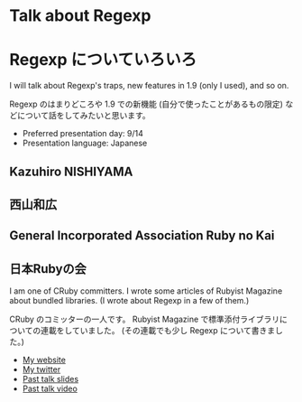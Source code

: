 # Talk about Regexp
# Regexp についていろいろ

I will talk about Regexp's traps, new features in 1.9 (only I used),
and so on.

Regexp のはまりどころや 1.9 での新機能 (自分で使ったことがあるもの限定)
などについて話をしてみたいと思います。

- Preferred presentation day: 9/14
- Presentation language: Japanese

## Kazuhiro NISHIYAMA
## 西山和広

## General Incorporated Association Ruby no Kai
## 日本Rubyの会

I am one of CRuby committers.
I wrote some articles of Rubyist Magazine about bundled libraries.
(I wrote about Regexp in a few of them.)

CRuby のコミッターの一人です。
Rubyist Magazine で標準添付ライブラリについての連載をしていました。
(その連載でも少し Regexp について書きました。)

- [My website](http://znz.s1.xrea.com/t/)
- [My twitter](https://twitter.com/#!/znz)
- [Past talk slides](http://www.n-z.jp/presen/RubyKaigi2011/SecureProgramming.pdf)
- [Past talk video](http://vimeo.com/26539927)
